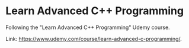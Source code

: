 # Learn Advanced C++ Programming

Following the "Learn Advanced C++ Programming" Udemy course.

Link: https://www.udemy.com/course/learn-advanced-c-programming/.
